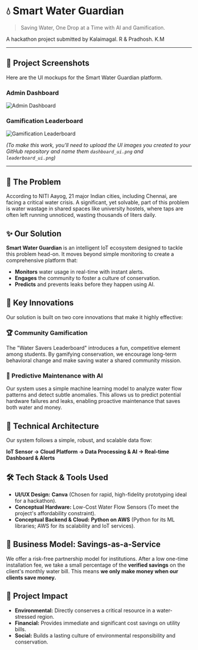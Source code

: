 # 💧 Smart Water Guardian

> Saving Water, One Drop at a Time with AI and Gamification.

A hackathon project submitted by Kalaimagal. R & Pradhosh. K.M

---

## 📸 Project Screenshots

Here are the UI mockups for the Smart Water Guardian platform.

### Admin Dashboard
![Admin Dashboard](./dashboard_ui.png)

### Gamification Leaderboard
![Gamification Leaderboard](./leaderboard_ui.png)

*(To make this work, you'll need to upload the UI images you created to your GitHub repository and name them `dashboard_ui.png` and `leaderboard_ui.png`)*

---

## 🎯 The Problem

According to NITI Aayog, 21 major Indian cities, including Chennai, are facing a critical water crisis. A significant, yet solvable, part of this problem is water wastage in shared spaces like university hostels, where taps are often left running unnoticed, wasting thousands of liters daily.

## ✨ Our Solution

**Smart Water Guardian** is an intelligent IoT ecosystem designed to tackle this problem head-on. It moves beyond simple monitoring to create a comprehensive platform that:
* **Monitors** water usage in real-time with instant alerts.
* **Engages** the community to foster a culture of conservation.
* **Predicts** and prevents leaks before they happen using AI.

## 🚀 Key Innovations

Our solution is built on two core innovations that make it highly effective:

### 🏆 Community Gamification
The "Water Savers Leaderboard" introduces a fun, competitive element among students. By gamifying conservation, we encourage long-term behavioral change and make saving water a shared community mission.

### 🧠 Predictive Maintenance with AI
Our system uses a simple machine learning model to analyze water flow patterns and detect subtle anomalies. This allows us to predict potential hardware failures and leaks, enabling proactive maintenance that saves both water and money.

## 🔧 Technical Architecture

Our system follows a simple, robust, and scalable data flow:

**IoT Sensor → Cloud Platform → Data Processing & AI → Real-time Dashboard & Alerts**

## 🛠️ Tech Stack & Tools Used

* **UI/UX Design:** **Canva** (Chosen for rapid, high-fidelity prototyping ideal for a hackathon).
* **Conceptual Hardware:** Low-Cost Water Flow Sensors (To meet the project's affordability constraint).
* **Conceptual Backend & Cloud:** **Python on AWS** (Python for its ML libraries; AWS for its scalability and IoT services).

## 💼 Business Model: Savings-as-a-Service

We offer a risk-free partnership model for institutions. After a low one-time installation fee, we take a small percentage of the **verified savings** on the client's monthly water bill. This means **we only make money when our clients save money.**

## 🌱 Project Impact

* **Environmental:** Directly conserves a critical resource in a water-stressed region.
* **Financial:** Provides immediate and significant cost savings on utility bills.
* **Social:** Builds a lasting culture of environmental responsibility and conservation.
